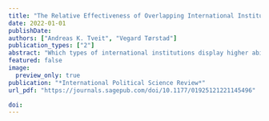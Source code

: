 ```yaml
---
title: "The Relative Effectiveness of Overlapping International Institutions: EU versus UN Regulations of Air Pollution"
date: 2022-01-01
publishDate: 
authors: ["Andreas K. Tveit", "Vegard Tørstad"]
publication_types: ["2"]
abstract: "Which types of international institutions display higher ability to change states’ behavior? This article assesses the relative environmental effectiveness of a management-based (‘soft’) and an enforcement-based (‘hard’) international agreement: the UN Sofia Protocol and an EU directive. Using difference-in-differences analysis, we find that the EU directive is more effective in inducing emissions reductions than the UN’s Sofia Protocol. We propose that the EU’s enforcement capacity is a likely driver of the directive’s effectiveness. The article makes two contributions to existing literature. First, we provide causal evidence on the relative importance of overlapping international institutions in regulating environmental policy outcomes, elucidating how an apparent emissions-reducing effect of a ‘soft’ UN Protocol is in fact driven by the existence of overlapping ‘hard’ EU regulation. Second, we demonstrate how states’ enthusiasm toward emissions regulations can explain the relative effectiveness of soft and hard law institutions."
featured: false
image:
  preview_only: true
publication: "*International Political Science Review*"
url_pdf: "https://journals.sagepub.com/doi/10.1177/01925121221145496"

doi: 
---
```


